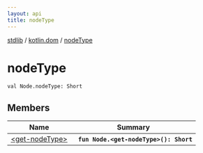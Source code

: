 ```yaml
---
layout: api
title: nodeType
---
```

[stdlib](../../index.md) / [kotlin.dom](../index.md) / [nodeType](index.md)

# nodeType

```
val Node.nodeType: Short
```

## Members

| Name | Summary |
|------|---------|
|[&lt;get-nodeType&gt;](_get-nodeType_.md)|&nbsp;&nbsp;**`fun Node.<get-nodeType>(): Short`**<br>|
